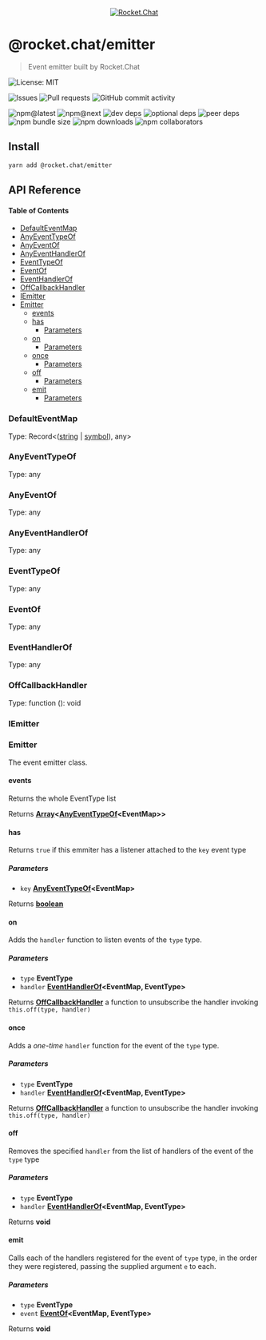 <p align="center">
  <a href="https://rocket.chat" title="Rocket.Chat">
    <img src="https://user-images.githubusercontent.com/2263066/87240777-f5b4f300-c3f2-11ea-8a01-cc58fdf9a99a.png" alt="Rocket.Chat" />
  </a>
</p>

# @rocket.chat/emitter

> Event emitter built by Rocket.Chat

![License: MIT](https://img.shields.io/github/license/RocketChat/Rocket.Chat.Fuselage?style=flat-square)

![Issues](https://img.shields.io/github/issues/RocketChat/Rocket.Chat.Fuselage/%F0%9F%93%A6%20emitter?style=flat-square)
![Pull requests](https://img.shields.io/github/issues-pr/RocketChat/Rocket.Chat.Fuselage/%F0%9F%93%A6%20emitter?style=flat-square)
![GitHub commit activity](https://img.shields.io/github/commit-activity/m/RocketChat/Rocket.Chat.Fuselage?style=flat-square)

![npm@latest](https://img.shields.io/npm/v/@rocket.chat/emitter/latest?style=flat-square)
![npm@next](https://img.shields.io/npm/v/@rocket.chat/emitter/next?style=flat-square)
![dev deps](https://img.shields.io/david/dev/RocketChat/Rocket.Chat.Fuselage?path=packages%2Femitter&style=flat-square)
![optional deps](https://img.shields.io/david/optional/RocketChat/Rocket.Chat.Fuselage?path=packages%2Femitter&style=flat-square)
![peer deps](https://img.shields.io/david/peer/RocketChat/Rocket.Chat.Fuselage?path=packages%2Femitter&style=flat-square)
![npm bundle size](https://img.shields.io/bundlephobia/min/@rocket.chat/emitter?style=flat-square)
![npm downloads](https://img.shields.io/npm/dw/@rocket.chat/emitter?style=flat-square)
![npm collaborators](https://img.shields.io/npm/collaborators/@rocket.chat/emitter?style=flat-square)

## Install

```sh
yarn add @rocket.chat/emitter
```

## API Reference

<!-- Generated by documentation.js. Update this documentation by updating the source code. -->

#### Table of Contents

-   [DefaultEventMap](#defaulteventmap)
-   [AnyEventTypeOf](#anyeventtypeof)
-   [AnyEventOf](#anyeventof)
-   [AnyEventHandlerOf](#anyeventhandlerof)
-   [EventTypeOf](#eventtypeof)
-   [EventOf](#eventof)
-   [EventHandlerOf](#eventhandlerof)
-   [OffCallbackHandler](#offcallbackhandler)
-   [IEmitter](#iemitter)
-   [Emitter](#emitter)
    -   [events](#events)
    -   [has](#has)
        -   [Parameters](#parameters)
    -   [on](#on)
        -   [Parameters](#parameters-1)
    -   [once](#once)
        -   [Parameters](#parameters-2)
    -   [off](#off)
        -   [Parameters](#parameters-3)
    -   [emit](#emit)
        -   [Parameters](#parameters-4)

### DefaultEventMap

Type: Record&lt;([string](https://developer.mozilla.org/docs/Web/JavaScript/Reference/Global_Objects/String) \| [symbol](https://developer.mozilla.org/docs/Web/JavaScript/Reference/Global_Objects/Symbol)), any>

### AnyEventTypeOf

Type: any

### AnyEventOf

Type: any

### AnyEventHandlerOf

Type: any

### EventTypeOf

Type: any

### EventOf

Type: any

### EventHandlerOf

Type: any

### OffCallbackHandler

Type: function (): void

### IEmitter

### Emitter

The event emitter class.

#### events

Returns the whole EventType list

Returns **[Array](https://developer.mozilla.org/docs/Web/JavaScript/Reference/Global_Objects/Array)&lt;[AnyEventTypeOf](#anyeventtypeof)&lt;EventMap>>** 

#### has

Returns `true` if this emmiter has a listener attached to the `key` event type

##### Parameters

-   `key` **[AnyEventTypeOf](#anyeventtypeof)&lt;EventMap>** 

Returns **[boolean](https://developer.mozilla.org/docs/Web/JavaScript/Reference/Global_Objects/Boolean)** 

#### on

Adds the `handler` function to listen events of the `type` type.

##### Parameters

-   `type` **EventType** 
-   `handler` **[EventHandlerOf](#eventhandlerof)&lt;EventMap, EventType>** 

Returns **[OffCallbackHandler](#offcallbackhandler)** a function to unsubscribe the handler invoking `this.off(type, handler)`

#### once

Adds a _one-time_ `handler` function for the event of the `type` type.

##### Parameters

-   `type` **EventType** 
-   `handler` **[EventHandlerOf](#eventhandlerof)&lt;EventMap, EventType>** 

Returns **[OffCallbackHandler](#offcallbackhandler)** a function to unsubscribe the handler invoking `this.off(type, handler)`

#### off

Removes the specified `handler` from the list of handlers of the event of the `type` type

##### Parameters

-   `type` **EventType** 
-   `handler` **[EventHandlerOf](#eventhandlerof)&lt;EventMap, EventType>** 

Returns **void** 

#### emit

Calls each of the handlers registered for the event of `type` type, in the
order they were registered, passing the supplied argument `e` to each.

##### Parameters

-   `type` **EventType** 
-   `event` **[EventOf](#eventof)&lt;EventMap, EventType>** 

Returns **void** 
